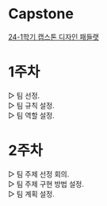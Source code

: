 # Capstone
<a href="https://padlet.com/ihlee90/3_-2-24-1-oxt3cfnxps26m4fz">24-1학기 캡스톤 디자인 패들랫</a>

# 1주차
▷ 팀 선정.<br>
▷ 팀 규칙 설정.<br>
▷ 팀 역할 설정.<br>

# 2주차
▷ 팀 주제 선정 회의.<br>
▷ 팀 주제 구현 방법 설정.<br>
▷ 팀 계획 설정.<br>
